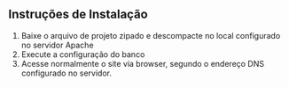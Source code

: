 ## Instruções de Instalação

1. Baixe o arquivo de projeto zipado e descompacte no local configurado no servidor Apache
2. Execute a configuração do banco
3. Acesse normalmente o site via browser, segundo o endereço DNS configurado no servidor.